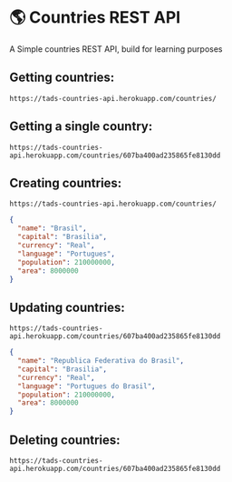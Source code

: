 # 🌎 Countries REST API

A Simple countries REST API, build for learning purposes

## Getting countries:

```
https://tads-countries-api.herokuapp.com/countries/
```

## Getting a single country:

```
https://tads-countries-api.herokuapp.com/countries/607ba400ad235865fe8130dd
```

## Creating countries:


```
https://tads-countries-api.herokuapp.com/countries/
```


```json
{
  "name": "Brasil",
  "capital": "Brasilia",
  "currency": "Real",
  "language": "Portugues",
  "population": 210000000,
  "area": 8000000
}
```

## Updating countries:

```
https://tads-countries-api.herokuapp.com/countries/607ba400ad235865fe8130dd
```


```json
{
  "name": "Republica Federativa do Brasil",
  "capital": "Brasilia",
  "currency": "Real",
  "language": "Portugues do Brasil",
  "population": 210000000,
  "area": 8000000
}
```
## Deleting countries:

```
https://tads-countries-api.herokuapp.com/countries/607ba400ad235865fe8130dd
```

